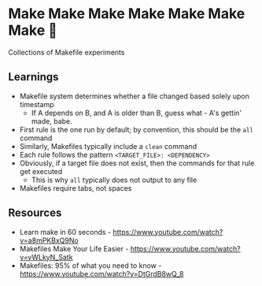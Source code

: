 # Make Make Make Make Make Make Make 🤖

Collections of Makefile experiments

## Learnings

- Makefile system determines whether a file changed based solely upon timestamp
    - If A depends on B, and A is older than B, guess what - A's gettin' made, babe.
- First rule is the one run by default; by convention, this should be the `all` command
- Similarly, Makefiles typically include a `clean` command
- Each rule follows the pattern `<TARGET_FILE>: <DEPENDENCY>`
- Obviously, if a target file does not exist, then the commands for that rule get executed
    - This is why `all` typically does not output to any file
- Makefiles require tabs, not spaces

## Resources

- Learn make in 60 seconds - https://www.youtube.com/watch?v=a8mPKBxQ9No
- Makefiles Make Your Life Easier - https://www.youtube.com/watch?v=yWLkyN_Satk
- Makefiles: 95% of what you need to know - https://www.youtube.com/watch?v=DtGrdB8wQ_8

